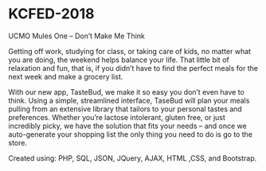 # KCFED-2018
UCMO Mules One – Don’t Make Me Think

Getting off work, studying for class, or taking care of kids, no matter what you are doing, the weekend helps balance your life.
That little bit of relaxation and fun, that is, if you didn’t have to find the perfect meals for the next week and make a grocery list.


With our new app, TasteBud, we make it so easy you don’t even have to think.  Using a simple, streamlined interface, TaseBud will plan your meals pulling from an extensive library that tailors to your personal tastes and preferences. Whether you’re lactose intolerant, gluten free, or just incredibly picky, we have the solution that fits your needs – and once we auto-generate your shopping list the only thing you need to do is go to the store.


Created using:  PHP, SQL, JSON, JQuery, AJAX, HTML ,CSS, and Bootstrap.
